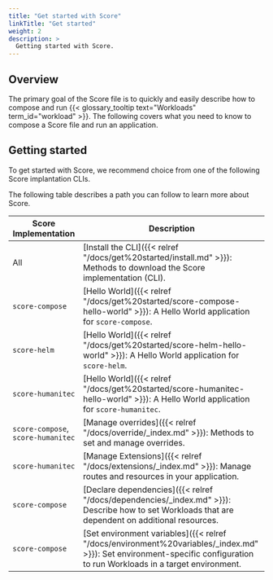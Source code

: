 ```yaml
---
title: "Get started with Score"
linkTitle: "Get started"
weight: 2
description: >
  Getting started with Score.
---
```


## Overview

The primary goal of the Score file is to quickly and easily describe how to compose and run {{< glossary_tooltip text="Workloads" term_id="workload" >}}. The following covers what you need to know to compose a Score file and run an application.

## Getting started

To get started with Score, we recommend choice from one of the following Score implantation CLIs.

The following table describes a path you can follow to learn more about Score.

| Score Implementation               | Description                                                                                                                                                             |
| ---------------------------------- | ----------------------------------------------------------------------------------------------------------------------------------------------------------------------- |
| All                                | [Install the CLI]({{< relref "/docs/get%20started/install.md" >}}): Methods to download the Score implementation (CLI).                                                 |
| `score-compose`                    | [Hello World]({{< relref "/docs/get%20started/score-compose-hello-world" >}}): A Hello World application for `score-compose`.                                           |
| `score-helm`                       | [Hello World]({{< relref "/docs/get%20started/score-helm-hello-world" >}}): A Hello World application for `score-helm`.                                                 |
| `score-humanitec`                  | [Hello World]({{< relref "/docs/get%20started/score-humanitec-hello-world" >}}): A Hello World application for `score-humanitec`.                                       |
| `score-compose`, `score-humanitec` | [Manage overrides]({{< relref "/docs/override/_index.md" >}}): Methods to set and manage overrides.                                                                     |
| `score-humanitec`                  | [Manage Extensions]({{< relref "/docs/extensions/_index.md" >}}): Manage routes and resources in your application.                                                      |
| `score-compose`                    | [Declare dependencies]({{< relref "/docs/dependencies/_index.md" >}}): Describe how to set Workloads that are dependent on additional resources.                        |
| `score-compose`                    | [Set environment variables]({{< relref "/docs/environment%20variables/_index.md" >}}): Set environment-specific configuration to run Workloads in a target environment. |
